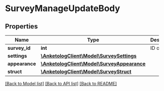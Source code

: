 # SurveyManageUpdateBody

## Properties
Name | Type | Description | Notes
------------ | ------------- | ------------- | -------------
**survey_id** | **int** | ID опроса | 
**settings** | [**\AnketologClient\Model\SurveySettings**](SurveySettings.md) |  | 
**appearance** | [**\AnketologClient\Model\SurveyAppearance**](SurveyAppearance.md) |  | 
**struct** | [**\AnketologClient\Model\SurveyStruct**](SurveyStruct.md) |  | 

[[Back to Model list]](../README.md#documentation-for-models) [[Back to API list]](../README.md#documentation-for-api-endpoints) [[Back to README]](../README.md)


